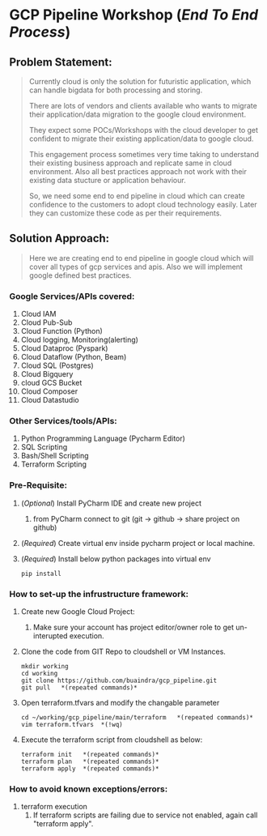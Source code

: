 # GCP Pipeline Workshop (*End To End Process*)

## Problem Statement:
> Currently cloud is only the solution for futuristic application, which can handle bigdata for both processing and storing.
> 
> There are lots of vendors and clients available who wants to migrate their application/data migration to the google cloud environment.
> 
> They expect some POCs/Workshops with the cloud developer to get confident to migrate their existing application/data to google cloud. 
> 
> This engagement process sometimes very time taking to understand their existing business approach and replicate same in cloud environment. 
> Also all best practices approach not work with their existing data stucture or application behaviour. 
> 
> So, we need some end to end pipeline in cloud which can create confidence to the customers to adopt cloud technology easily. Later they can customize 
> these code as per their requirements.
>

## Solution Approach:
> Here we are creating end to end pipeline in google cloud which will cover all types of gcp services and 
> apis. Also we will implement google defined best practices.

### Google Services/APIs covered:
1. Cloud IAM
1. Cloud Pub-Sub
2. Cloud Function (Python)
3. Cloud logging, Monitoring(alerting)
4. Cloud Dataproc (Pyspark)
5. Cloud Dataflow (Python, Beam)
6. Cloud SQL (Postgres)  
6. Cloud Bigquery
7. cloud GCS Bucket
7. Cloud Composer
8. Cloud Datastudio

### Other Services/tools/APIs:
1. Python Programming Language (Pycharm Editor)
2. SQL Scripting
3. Bash/Shell Scripting
4. Terraform Scripting

### Pre-Requisite:
1. (*Optional*) Install PyCharm IDE and create new project
   1. from PyCharm connect to git (git -> github -> share project on github)

2. (*Required*) Create virtual env inside pycharm project or local machine.
   
3. (*Required*) Install below python packages into virtual env
    ```shell
    pip install 
    ```
   
### How to set-up the infrustructure framework:
1. Create new Google Cloud Project:
   1. Make sure your account has project editor/owner role to get un-interupted execution.

2. Clone the code from GIT Repo to cloudshell or VM Instances.
   ```shell
   mkdir working
   cd working
   git clone https://github.com/buaindra/gcp_pipeline.git
   git pull   *(repeated commands)*
   ```
3. Open terraform.tfvars and modify the changable parameter
   ```shell
   cd ~/working/gcp_pipeline/main/terraform   *(repeated commands)*
   vim terraform.tfvars  *(!wq)
   ```

3. Execute the terraform script from cloudshell as below:
   ```shell
   terraform init   *(repeated commands)*
   terraform plan   *(repeated commands)*
   terraform apply  *(repeated commands)*
   ```



### How to avoid known exceptions/errors:
1. terraform execution
   1. If terraform scripts are failing due to service not enabled, again call "terraform apply".
   
   